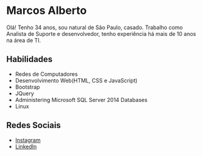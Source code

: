<h1>Marcos Alberto</h1>
<p>Olá! Tenho 34 anos, sou natural de São Paulo, casado.
Trabalho como Analista de Suporte e desenvolvedor, tenho experiência há mais de 10 anos na área de TI.</p>

<h2>Habilidades</h2>
<ul>
  <li>Redes de Computadores</li>
  <li>Desenvolvimento Web(HTML, CSS e JavaScript)</li>
  <li>Bootstrap</li>
  <li>JQuery</li>
  <li>Administering Microsoft SQL Server 2014 Databases</li>
  <li>Linux</li> 
</ul>

<h2>Redes Sociais</h2> 
<ul>
  <li><a href="https://www.instagram.com/marcosalberto.c/">Instagram</a></li>
  <li><a href="https://www.linkedin.com/in/marcosalbertoc/">LinkedIn</a></li>
</ul>
